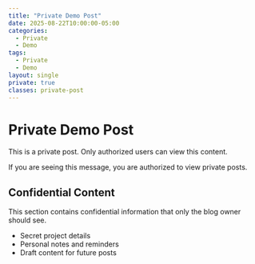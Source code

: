 ```yaml
---
title: "Private Demo Post"
date: 2025-08-22T10:00:00-05:00
categories:
  - Private
  - Demo
tags:
  - Private
  - Demo
layout: single
private: true
classes: private-post
---
```


<div class="auth-required-message notice--danger" style="display: none;">
  <h1>Private Content</h1>
  <p>This post contains private content that requires authentication.</p>
  <p>Please log in with your GitHub account to view this content.</p>
  <div id="auth-login-container"></div>
</div>

<div class="private-content">
  <h1>Private Demo Post</h1>

  <p>This is a private post. Only authorized users can view this content.</p>

  <p>If you are seeing this message, you are authorized to view private posts.</p>

  <h2>Confidential Content</h2>

  <p>This section contains confidential information that only the blog owner should see.</p>

  <ul>
    <li>Secret project details</li>
    <li>Personal notes and reminders</li>
    <li>Draft content for future posts</li>
  </ul>
</div>
